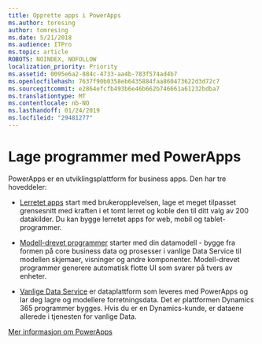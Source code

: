 ```yaml
---
title: Opprette apps i PowerApps
ms.author: toresing
author: tomresing
ms.date: 5/21/2018
ms.audience: ITPro
ms.topic: article
ROBOTS: NOINDEX, NOFOLLOW
localization_priority: Priority
ms.assetid: 0095e6a2-884c-4733-aa4b-783f574ad4b7
ms.openlocfilehash: 7637f90b0358eb6435884faa860473622d3d72c7
ms.sourcegitcommit: e2864efcfb493b6e46b662b746661a61232bdba7
ms.translationtype: MT
ms.contentlocale: nb-NO
ms.lasthandoff: 01/24/2019
ms.locfileid: "29481277"
---
```

# <a name="create-apps-with-powerapps"></a>Lage programmer med PowerApps

PowerApps er en utviklingsplattform for business apps. Den har tre hoveddeler: 
  
- [Lerretet apps](https://go.microsoft.com/fwlink/?linkid=874495) start med brukeropplevelsen, lage et meget tilpasset grensesnitt med kraften i et tomt lerret og koble den til ditt valg av 200 datakilder. Du kan bygge lerretet apps for web, mobil og tablet-programmer. 
    
- [Modell-drevet programmer](https://go.microsoft.com/fwlink/?linkid=874496) starter med din datamodell - bygge fra formen på core business data og prosesser i vanlige Data Service til modellen skjemaer, visninger og andre komponenter. Modell-drevet programmer generere automatisk flotte UI som svarer på tvers av enheter. 
    
- [Vanlige Data Service](https://go.microsoft.com/fwlink/?linkid=874497) er dataplattform som leveres med PowerApps og lar deg lagre og modellere forretningsdata. Det er plattformen Dynamics 365 programmer bygges. Hvis du er en Dynamics-kunde, er dataene allerede i tjenesten for vanlige Data. 
    
[Mer informasjon om PowerApps](https://go.microsoft.com/fwlink/?linkid=874498)
  

